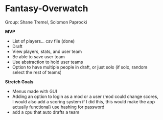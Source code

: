 # Fantasy-Overwatch

Group: Shane Tremel, Solomon Paprocki

**MVP**

+ List of players… csv file (done)
+ Draft
+ View players, stats, and user team
+ Be able to save user team
+ Use abstraction to hold user teams
+ Option to have multiple people in draft, or just solo (if solo, random select the rest of teams) 

**Stretch Goals**

+ Menus made with GUI
+ Adding an option to login as a mod or a user (mod could change scores, I would also add a scoring system if I did this, this would make the app actually functional) use hashing for password
+ add a cpu that auto drafts a team
